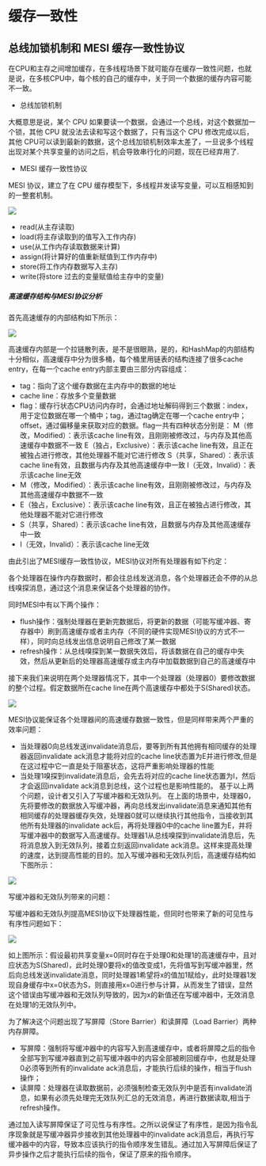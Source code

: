 # 缓存一致性

## 总线加锁机制和 MESI 缓存一致性协议

在CPU和主存之间增加缓存，在多线程场景下就可能存在缓存一致性问题，也就是说，在多核CPU中，每个核的自己的缓存中，关于同一个数据的缓存内容可能不一致。

- 总线加锁机制


大概意思是说，某个 CPU 如果要读一个数据，会通过一个总线，对这个数据加一个锁，其他 CPU 就没法去读和写这个数据了，只有当这个 CPU 修改完成以后，其他 CPU可以读到最新的数据，这个总线加锁机制效率太差了，一旦说多个线程出现对某个共享变量的访问之后，机会导致串行化的问题，现在已经弃用了.

- MESI 缓存一致性协议


MESI 协议，建立了在 CPU 缓存模型下，多线程并发读写变量，可以互相感知到的一整套机制。

![](https://i-blog.csdnimg.cn/blog_migrate/e97939892451d9ad1949f2a60e75c72e.png)

- read(从主存读取)
- load(将主存读取到的值写入工作内存)
- use(从工作内存读取数据来计算)
- assign(将计算好的值重新赋值到工作内存中)
- store(将工作内存数据写入主存)
- write(将store 过去的变量赋值给主存中的变量)


##### 高速缓存结构与MESI协议分析

首先高速缓存的内部结构如下所示：

![](https://i-blog.csdnimg.cn/blog_migrate/21e507e55bfdf9897f315b6cd49cadf5.png)

高速缓存内部是一个拉链散列表，是不是很眼熟，是的，和HashMap的内部结构十分相似，高速缓存中分为很多桶，每个桶里用链表的结构连接了很多cache entry，在每一个cache entry内部主要由三部分内容组成：

- tag：指向了这个缓存数据在主内存中的数据的地址
- cache line：存放多个变量数据
- flag：缓存行状态CPU访问内存时，会通过地址解码得到三个数据：index，用于定位数据在哪一个桶中；tag，通过tag确定在哪一个cache entry中；offset，通过偏移量来获取对应的数据。flag一共有四种状态分别是： M（修改，Modified）：表示该cache line有效，且刚刚被修改过，与内存及其他高速缓存中数据不一致 E（独占，Exclusive）：表示该cache line有效，且正在被独占进行修改，其他处理器不能对它进行修改 S（共享，Shared）：表示该cache line有效，且数据与内存及其他高速缓存中一致 I（无效，Invalid）：表示该cache line无效
- M（修改，Modified）：表示该cache line有效，且刚刚被修改过，与内存及其他高速缓存中数据不一致
- E（独占，Exclusive）：表示该cache line有效，且正在被独占进行修改，其他处理器不能对它进行修改
- S（共享，Shared）：表示该cache line有效，且数据与内存及其他高速缓存中一致
- I（无效，Invalid）：表示该cache line无效


由此引出了MESI缓存一致性协议，MESI协议对所有处理器有如下约定：

各个处理器在操作内存数据时，都会往总线发送消息，各个处理器还会不停的从总线嗅探消息，通过这个消息来保证各个处理器的协作。

同时MESI中有以下两个操作：

- flush操作：强制处理器在更新完数据后，将更新的数据（可能写缓冲器、寄存器中）刷到高速缓存或者主内存（不同的硬件实现MESI协议的方式不一样），同时向总线发出信息说明自己修改了某一数据
- refresh操作：从总线嗅探到某一数据失效后，将该数据在自己的缓存中失效，然后从更新后的处理器高速缓存或主内存中加载数据到自己的高速缓存中


接下来我们来说明在两个处理器情况下，其中一个处理器（处理器0）要修改数据的整个过程。假定数据所在cache line在两个高速缓存中都处于S(Shared)状态。

![](https://i-blog.csdnimg.cn/blog_migrate/0292f3032d250aceb1fb465fa90a1266.png)

MESI协议能保证各个处理器间的高速缓存数据一致性，但是同样带来两个严重的效率问题：

- 当处理器0向总线发送invalidate消息后，要等到所有其他拥有相同缓存的处理器返回invalidate ack消息才能将对应的cache line状态置为E并进行修改,但是在这过程中它一直是处于阻塞状态，这将严重影响处理器的性能
- 当处理1嗅探到invalidate消息后，会先去将对应的cache line状态置为I，然后才会返回invalidate ack消息到总线，这个过程也是影响性能的。 基于以上两个问题，设计者又引入了写缓冲器和无效队列。 在上面的场景中，处理器0，先将要修改的数据放入写缓冲器，再向总线发出invalidate消息来通知其他有相同缓存的处理器缓存失效，处理器0就可以继续执行其他指令，当接收到其他所有处理器的invalidate ack后，再将处理器0中的cache line置为E，并将写缓冲器中的数据写入高速缓存。处理器1从总线嗅探到invalidate消息后，先将消息放入到无效队列，接着立刻返回invalidate ack消息。这样来提高处理的速度，达到提高性能的目的。加入写缓冲器和无效队列后，高速缓存结构如下图所示：


![](https://i-blog.csdnimg.cn/blog_migrate/7f5b177e2d39323013457bc16b9b3b3e.png)

写缓冲器和无效队列带来的问题：

写缓冲器和无效队列提高MESI协议下处理器性能，但同时也带来了新的可见性与有序性问题如下：

![](https://i-blog.csdnimg.cn/blog_migrate/2c1658798424aaad78736749866b0066.png)

如上图所示：假设最初共享变量x=0同时存在于处理0和处理1的高速缓存中，且对应状态为S(Shared)，此时处理0要将x的值改变成1，先将值写到写缓冲器里，然后向总线发送invalidate消息，同时处理器1希望将x的值加1赋给y，此时处理器1发现自身缓存中x=0状态为S，则直接用x=0进行参与计算，从而发生了错误，显然这个错误由写缓冲器和无效队列导致的，因为x的新值还在写缓冲器中，无效消息在处理1的无效队列中。

为了解决这个问题出现了写屏障（Store Barrier）和读屏障（Load Barrier）两种内存屏障。

- 写屏障：强制将写缓冲器中的内容写入到高速缓存中，或者将屏障之后的指令全部写到写缓冲器直到之前写缓冲器中的内容全部被刷回缓存中，也就是处理0必须等到所有的invalidate ack消息后，才能执行后续的操作，相当于flush操作；
- 读屏障：处理器在读取数据前，必须强制检查无效队列中是否有invalidate消息，如果有必须先处理完无效队列汇总的无效消息，再进行数据读取,相当于refresh操作。


通过加入读写屏障保证了可见性与有序性。之所以说保证了有序性，是因为指令乱序现象就是写缓冲器异步接收到其他处理器中的invalidate ack消息后，再执行写缓冲器中的内容，导致本应该执行的指令顺序发生错乱。通过加入写屏障后保证了异步操作之后才能执行后续的指令，保证了原来的指令顺序。

